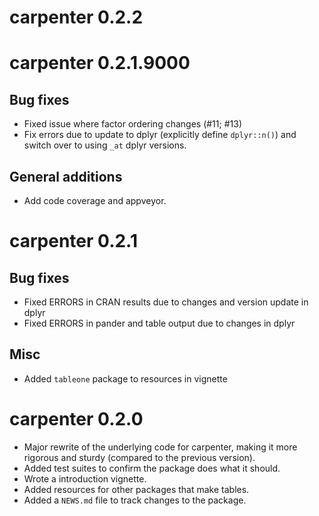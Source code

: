 # carpenter 0.2.2

# carpenter 0.2.1.9000

## Bug fixes

* Fixed issue where factor ordering changes (#11; #13)
* Fix errors due to update to dplyr (explicitly define `dplyr::n()`) and switch
over to using `_at` dplyr versions.

## General additions

* Add code coverage and appveyor.

# carpenter 0.2.1

## Bug fixes

* Fixed ERRORS in CRAN results due to changes and version update in dplyr
* Fixed ERRORS in pander and table output due to changes in dplyr

## Misc

* Added `tableone` package to resources in vignette

# carpenter 0.2.0

* Major rewrite of the underlying code for carpenter, making it more rigorous
and sturdy (compared to the previous version).
* Added test suites to confirm the package does what it should.
* Wrote a introduction vignette.
* Added resources for other packages that make tables.
* Added a `NEWS.md` file to track changes to the package.

